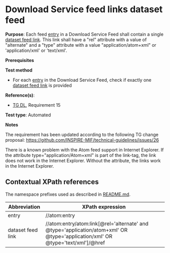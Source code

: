 # Download Service feed links dataset feed

**Purpose**: Each feed [entry](#entry) in a Download Service Feed shall contain a single [dataset feed link](#datasetfeedlink). This link shall have a "rel" attribute with a value of "alternate" and a "type" attribute with a value "application/atom+xml" or 'application/xml' or 'text/xml'.

**Prerequisites**

**Test method**

* For each [entry](#entry) in the Download Service Feed, check if exactly one [dataset feed link](#datasetfeedlink) is provided

**Reference(s)**:

* [TG DL](./README.md#ref_TG_DL), Requirement 15

**Test type**: Automated

**Notes**

The requirement has been updated according to the following TG change proposal: https://github.com/INSPIRE-MIF/technical-guidelines/issues/26

There is a known problem with the Atom feed support in Internet Explorer. If the attribute type="application/Atom+xml" is part of the link-tag, the link does not work in the Internet Explorer. Without the attribute, the links work in the Internet Explorer.

## Contextual XPath references

The namespace prefixes used as described in [README.md](./README.md#namespaces).

Abbreviation                                               |  XPath expression
---------------------------------------------------------- | -------------------------------------------------------------------------
entry <a name="entry"></a> | //atom:entry
dataset feed link <a name="datasetfeedlink"></a> | //atom:entry/atom:link[@rel='alternate' and @type='application/atom+xml' OR @type='application/xml' OR @type='text/xml']/@href
